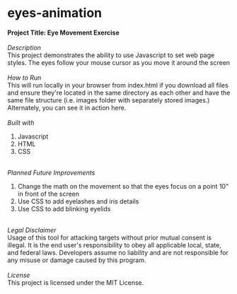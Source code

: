 # eyes-animation
<b>Project Title: Eye Movement Exercise</b> <br>
<br>
<i>Description</i><br>
This project demonstrates the ability to use Javascript to set web page styles. The eyes follow your mouse cursor as you move it around the screen
<br>
<br>
<i>How to Run</i><br>
This will run locally in your browser from index.html if you download all files and ensure they're located in the same directory as each other and have the same file structure (i.e. images folder with separately stored images.) Alternately, you can see it in action here.
<br>
<br>
<i>Built with</i><ol>
  <li>Javascript
  <li>HTML
  <li>CSS
</ol>
<br>
<i>Planned Future Improvements</i>
<br><ol>
  <li>Change the math on the movement so that the eyes focus on a point 10" in front of the screen
  <li>Use CSS to add eyelashes and iris details
  <li>Use CSS to add blinking eyelids
</ol>
<br>
<i>Legal Disclaimer</i><br>
Usage of this tool for attacking targets without prior mutual consent is illegal. It is the end user's responsibility to obey all applicable local, state, and federal laws. Developers assume no liability and are not responsible for any misuse or damage caused by this program.<br>
<br>
<i>License</i><br>
This project is licensed under the MIT License. 
